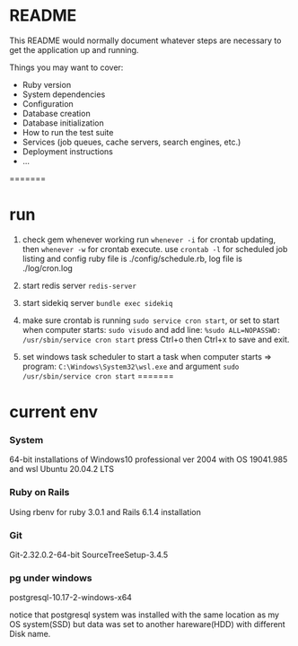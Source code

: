# README

This README would normally document whatever steps are necessary to get the
application up and running.

Things you may want to cover:

* Ruby version
* System dependencies
* Configuration
* Database creation
* Database initialization
* How to run the test suite
* Services (job queues, cache servers, search engines, etc.)
* Deployment instructions
* ...

=======
# run
1. check gem whenever working run `whenever -i` for crontab updating, then `whenever -w` for crontab execute.
use `crontab -l` for scheduled job listing and config ruby file is ./config/schedule.rb, log file is ./log/cron.log
2. start redis server `redis-server`
3. start sidekiq server `bundle exec sidekiq`
4. make sure crontab is running `sudo service cron start`, or set to start when computer starts:
  `sudo visudo` and add line: `%sudo ALL=NOPASSWD: /usr/sbin/service cron start`
  press Ctrl+o then Ctrl+x to save and exit.

5. set windows task scheduler to start a task when computer starts => program:
  `C:\Windows\System32\wsl.exe` and argument `sudo /usr/sbin/service cron start`
=======
# current env

### System

64-bit installations of Windows10 professional ver 2004 with OS 19041.985
and wsl Ubuntu 20.04.2 LTS

### Ruby on Rails

Using rbenv for ruby 3.0.1 and Rails 6.1.4 installation

### Git

Git-2.32.0.2-64-bit
SourceTreeSetup-3.4.5

### pg under windows
postgresql-10.17-2-windows-x64

notice that postgresql system was installed with the same location as my OS system(SSD) but data was set to another hareware(HDD) with different Disk name.
